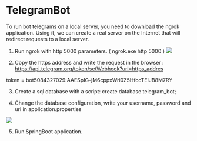  # TelegramBot
To run bot telegrams on a local server, you need to download the ngrok application.
Using it, we can create a real server on the Internet that will redirect requests to a local server.

1. Run ngrok with http 5000 parameters. ( ngrok.exe http 5000 )
![](../Screenshot_2.png)

2. Copy the https address and write the request in the browser :
https://api.telegram.org/token/setWebhook?url=https_addres

token = bot5084327029:AAESpIG-jM6cppxWri0Z5HfccTEIJB8M7RY

3. Create a sql database with a script:
   create database telegram_bot;

4. Change the database configuration, write your username, password and url in application.properties

![](../Screenshot_1.png)

5. Run SpringBoot application.

